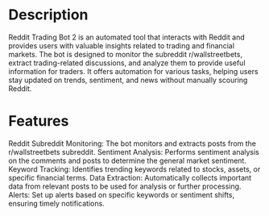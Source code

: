 # Description
Reddit Trading Bot 2 is an automated tool that interacts with Reddit and provides users with valuable insights related to trading and financial markets. The bot is designed to monitor the subreddit r/wallstreetbets, extract trading-related discussions, and analyze them to provide useful information for traders. It offers automation for various tasks, helping users stay updated on trends, sentiment, and news without manually scouring Reddit.

# Features
Reddit Subreddit Monitoring: The bot monitors and extracts posts from the r/wallstreetbets subreddit.
Sentiment Analysis: Performs sentiment analysis on the comments and posts to determine the general market sentiment.
Keyword Tracking: Identifies trending keywords related to stocks, assets, or specific financial terms.
Data Extraction: Automatically collects important data from relevant posts to be used for analysis or further processing.
Alerts: Set up alerts based on specific keywords or sentiment shifts, ensuring timely notifications.
